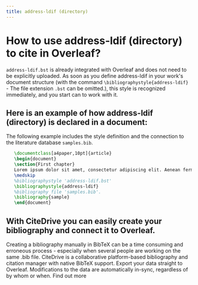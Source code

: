 ```yaml
---
title: address-ldif (directory)
---
```


# How to use address-ldif (directory) to cite in Overleaf? 
`address-ldif.bst` is already integrated with Overleaf and does not need to be explicitly uploaded. As soon as you define address-ldif in your work's document structure (with the command `\bibliographystyle{address-ldif}` - The file extension `.bst` can be omitted.), this style is recognized immediately, and you start can to work with it.

## Here is an example of how address-ldif (directory) is declared in a document:
The following example includes the style definition and the connection to the literature database `samples.bib`.
```tex
   \documentclass[a4paper,10pt]{article}
   \begin{document}
   \section{First chapter}
   Lorem ipsum dolor sit amet, consectetur adipiscing elit. Aenean fermentum justo massa, ut maximus mauris sodales et. Aenean vel elit a erat rhoncus pharetra.
   \medskip
   %bibliographystyle 'address-ldif.bst'
   \bibliographystyle{address-ldif}
   %bibliography file 'samples.bib'.
   \bibliography{sample}
   \end{document}
```

## With CiteDrive you can easily create your bibliography and connect it to Overleaf. 
Creating a bibliography manually in BibTeX can be a time consuming and erroneous process - especially when several people are working on the same .bib file. CiteDrive is a collaborative platform-based bibliography and citation manager with native BibTeX support. Export your data straight to Overleaf. Modifications to the data are automatically in-sync, regardless of by whom or when. Find out more
